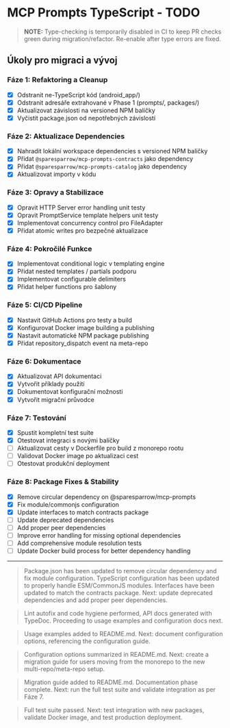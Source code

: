 # MCP Prompts TypeScript - TODO

> **NOTE:** Type-checking is temporarily disabled in CI to keep PR checks green during migration/refactor. Re-enable after type errors are fixed.

## Úkoly pro migraci a vývoj

### Fáze 1: Refaktoring a Cleanup
- [x] Odstranit ne-TypeScript kód (android_app/)
- [x] Odstranit adresáře extrahované v Phase 1 (prompts/, packages/)
- [x] Aktualizovat závislosti na versioned NPM balíčky
- [x] Vyčistit package.json od nepotřebných závislostí

### Fáze 2: Aktualizace Dependencies
- [x] Nahradit lokální workspace dependencies s versioned NPM balíčky
- [x] Přidat `@sparesparrow/mcp-prompts-contracts` jako dependency
- [x] Přidat `@sparesparrow/mcp-prompts-catalog` jako dependency
- [x] Aktualizovat importy v kódu

### Fáze 3: Opravy a Stabilizace
- [x] Opravit HTTP Server error handling unit testy
- [x] Opravit PromptService template helpers unit testy
- [x] Implementovat concurrency control pro FileAdapter
- [x] Přidat atomic writes pro bezpečné aktualizace

### Fáze 4: Pokročilé Funkce
- [x] Implementovat conditional logic v templating engine
- [x] Přidat nested templates / partials podporu
- [x] Implementovat configurable delimiters
- [x] Přidat helper functions pro šablony

### Fáze 5: CI/CD Pipeline
- [x] Nastavit GitHub Actions pro testy a build
- [x] Konfigurovat Docker image building a publishing
- [x] Nastavit automatické NPM package publishing
- [x] Přidat repository_dispatch event na meta-repo

### Fáze 6: Dokumentace
- [x] Aktualizovat API dokumentaci
- [x] Vytvořit příklady použití
- [x] Dokumentovat konfigurační možnosti
- [x] Vytvořit migrační průvodce

### Fáze 7: Testování
- [x] Spustit kompletní test suite
- [x] Otestovat integraci s novými balíčky
- [ ] Aktualizovat cesty v Dockerfile pro build z monorepo rootu
- [ ] Validovat Docker image po aktualizaci cest
- [ ] Otestovat produkční deployment

### Fáze 8: Package Fixes & Stability
- [x] Remove circular dependency on @sparesparrow/mcp-prompts
- [x] Fix module/commonjs configuration
- [x] Update interfaces to match contracts package
- [ ] Update deprecated dependencies
- [ ] Add proper peer dependencies
- [ ] Improve error handling for missing optional dependencies
- [ ] Add comprehensive module resolution tests
- [ ] Update Docker build process for better dependency handling

---

> Package.json has been updated to remove circular dependency and fix module configuration. TypeScript configuration has been updated to properly handle ESM/CommonJS modules. Interfaces have been updated to match the contracts package. Next: update deprecated dependencies and add proper peer dependencies.

> Lint autofix and code hygiene performed, API docs generated with TypeDoc. Proceeding to usage examples and configuration docs next.

> Usage examples added to README.md. Next: document configuration options, referencing the configuration guide.

> Configuration options summarized in README.md. Next: create a migration guide for users moving from the monorepo to the new multi-repo/meta-repo setup.

> Migration guide added to README.md. Documentation phase complete. Next: run the full test suite and validate integration as per Fáze 7.

> Full test suite passed. Next: test integration with new packages, validate Docker image, and test production deployment. 